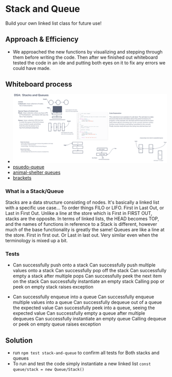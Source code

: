 # Stack and Queue

Build your own linked list class for future use!

## Approach & Efficiency

- We approached the new functions by visualizing and stepping through them before writing the code. Then after we finished out whiteboard tested the code in an ide and putting both eyes on it to fix any errors we could have made.

## Whiteboard process

- ![Whiteboard 1](assets/WhiteBoardClass10.png)
- [psuedo-queue](./pseudo-queue/README.md)
- [animal-shelter queues](./animal-shelter/README.md)
- [brackets](./brackets/README.md)

### What is a Stack/Queue

Stacks are a data structure consisting of nodes. It's basically a linked list with a specific use case... To order things FILO or LIFO. First in Last Out, or Last in First Out. Unlike a line at the store which is First in FIRST OUT, stacks are the opposite. In terms of linked lists, the HEAD becomes TOP, and the names of functions in reference to a Stack is different, however much of the base functionality is greatly the same! Queues are like a line at the store. First in first out. Or Last in last out. Very similar even when the terminology is mixed up a bit.

### Tests

- Can successfully push onto a stack
  Can successfully push multiple values onto a stack
  Can successfully pop off the stack
  Can successfully empty a stack after multiple pops
  Can successfully peek the next item on the stack
  Can successfully instantiate an empty stack
  Calling pop or peek on empty stack raises exception

- Can successfully enqueue into a queue
  Can successfully enqueue multiple values into a queue
  Can successfully dequeue out of a queue the expected value
  Can successfully peek into a queue, seeing the expected value
  Can successfully empty a queue after multiple dequeues
  Can successfully instantiate an empty queue
  Calling dequeue or peek on empty queue raises exception

## Solution

- run `npm test stack-and-queue` to confirm all tests for Both stacks and queues
- To run and test the code simply instantiate a new linked list `const queue/stack = new Queue/Stack()`

